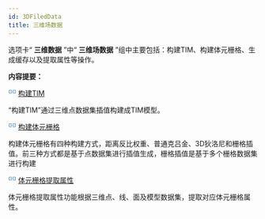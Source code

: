 ```yaml
---
id: 3DFiledData
title: 三维场数据
---
```

选项卡“ **三维数据** ”中“ **三维场数据** ”组中主要包括：构建TIM、构建体元栅格、生成缓存以及提取属性等操作。

 **内容提要：**

![](../../img/smalltitle.png) [构建TIM](GeoTIM_Build)

“构建TIM”通过三维点数据集插值构建成TIM模型。

![](../../img/smalltitle.png) [构建体元栅格](VoxelGrid_Build)

构建体元栅格有四种构建方式，距离反比权重、普通克吕金、3D狄洛尼和栅格插值。前三种方式都是基于点数据集进行插值生成，栅格插值是基于多个栅格数据集进行构建

![](../../img/smalltitle.png) [体元栅格提取属性](VoxelGrid_ExtractProperty)

体元栅格提取属性功能根据三维点、线、面及模型数据集，提取对应体元栅格属性。

 

